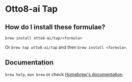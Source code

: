 # Otto8-ai Tap

## How do I install these formulae?

`brew install otto8-ai/tap/<formula>`

Or `brew tap otto8-ai/tap` and then `brew install <formula>`.

## Documentation

`brew help`, `man brew` or check [Homebrew's documentation](https://docs.brew.sh).
